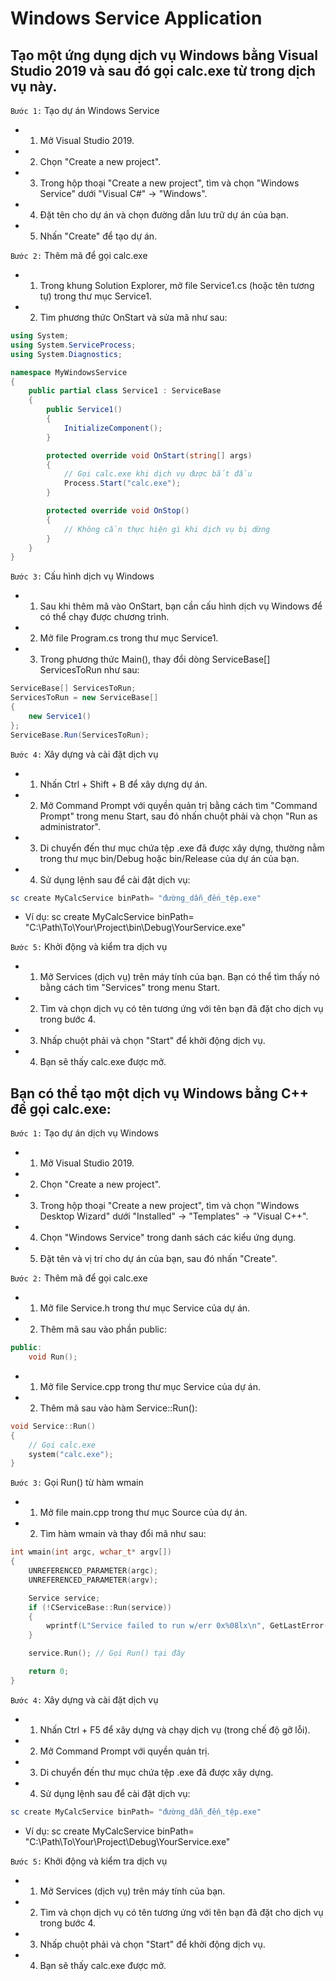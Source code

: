 # Windows Service Application
## Tạo một ứng dụng dịch vụ Windows bằng Visual Studio 2019 và sau đó gọi calc.exe từ trong dịch vụ này.


`Bước 1:` Tạo dự án Windows Service

- 1. Mở Visual Studio 2019.
- 2. Chọn "Create a new project".
- 3. Trong hộp thoại "Create a new project", tìm và chọn "Windows Service" dưới "Visual C#" -> "Windows".
- 4. Đặt tên cho dự án và chọn đường dẫn lưu trữ dự án của bạn.
- 5. Nhấn "Create" để tạo dự án.

`Bước 2:` Thêm mã để gọi calc.exe

- 1. Trong khung Solution Explorer, mở file Service1.cs (hoặc tên tương tự) trong thư mục Service1.
- 2. Tìm phương thức OnStart và sửa mã như sau:

```csharp
using System;
using System.ServiceProcess;
using System.Diagnostics;

namespace MyWindowsService
{
    public partial class Service1 : ServiceBase
    {
        public Service1()
        {
            InitializeComponent();
        }

        protected override void OnStart(string[] args)
        {
            // Gọi calc.exe khi dịch vụ được bắt đầu
            Process.Start("calc.exe");
        }

        protected override void OnStop()
        {
            // Không cần thực hiện gì khi dịch vụ bị dừng
        }
    }
}
```

`Bước 3:` Cấu hình dịch vụ Windows

- 1. Sau khi thêm mã vào OnStart, bạn cần cấu hình dịch vụ Windows để có thể chạy được chương trình.
- 2. Mở file Program.cs trong thư mục Service1.
- 3. Trong phương thức Main(), thay đổi dòng ServiceBase[] ServicesToRun như sau:
```csharp
ServiceBase[] ServicesToRun;
ServicesToRun = new ServiceBase[]
{
    new Service1()
};
ServiceBase.Run(ServicesToRun);
```
`Bước 4:` Xây dựng và cài đặt dịch vụ

- 1. Nhấn Ctrl + Shift + B để xây dựng dự án.
- 2. Mở Command Prompt với quyền quản trị bằng cách tìm "Command Prompt" trong menu Start, sau đó nhấn chuột phải và chọn "Run as administrator".
- 3. Di chuyển đến thư mục chứa tệp .exe đã được xây dựng, thường nằm trong thư mục bin/Debug hoặc bin/Release của dự án của bạn.
- 4. Sử dụng lệnh sau để cài đặt dịch vụ:

```powershell 
sc create MyCalcService binPath= "đường_dẫn_đến_tệp.exe"
```

- Ví dụ: sc create MyCalcService binPath= "C:\Path\To\Your\Project\bin\Debug\YourService.exe"

`Bước 5:` Khởi động và kiểm tra dịch vụ

- 1. Mở Services (dịch vụ) trên máy tính của bạn. Bạn có thể tìm thấy nó bằng cách tìm "Services" trong menu Start.
- 2. Tìm và chọn dịch vụ có tên tương ứng với tên bạn đã đặt cho dịch vụ trong bước 4.
- 3. Nhấp chuột phải và chọn "Start" để khởi động dịch vụ.
- 4. Bạn sẽ thấy calc.exe được mở.


## Bạn có thể tạo một dịch vụ Windows bằng C++ để gọi calc.exe:

`Bước 1:` Tạo dự án dịch vụ Windows

- 1. Mở Visual Studio 2019.
- 2. Chọn "Create a new project".
- 3. Trong hộp thoại "Create a new project", tìm và chọn "Windows Desktop Wizard" dưới "Installed" -> "Templates" -> "Visual C++".
- 4. Chọn "Windows Service" trong danh sách các kiểu ứng dụng.
- 5. Đặt tên và vị trí cho dự án của bạn, sau đó nhấn "Create".

`Bước 2:` Thêm mã để gọi calc.exe
- 1. Mở file Service.h trong thư mục Service của dự án.
- 2. Thêm mã sau vào phần public:

```cpp
public:
    void Run();
```

- 1. Mở file Service.cpp trong thư mục Service của dự án.
- 2. Thêm mã sau vào hàm Service::Run():
```cpp
void Service::Run()
{
    // Gọi calc.exe
    system("calc.exe");
}
```
`Bước 3:` Gọi Run() từ hàm wmain

- 1. Mở file main.cpp trong thư mục Source của dự án.
- 2. Tìm hàm wmain và thay đổi mã như sau:
```cpp
int wmain(int argc, wchar_t* argv[])
{
    UNREFERENCED_PARAMETER(argc);
    UNREFERENCED_PARAMETER(argv);

    Service service;
    if (!CServiceBase::Run(service))
    {
        wprintf(L"Service failed to run w/err 0x%08lx\n", GetLastError());
    }

    service.Run(); // Gọi Run() tại đây

    return 0;
}
```

`Bước 4:` Xây dựng và cài đặt dịch vụ

- 1. Nhấn Ctrl + F5 để xây dựng và chạy dịch vụ (trong chế độ gỡ lỗi).
- 2. Mở Command Prompt với quyền quản trị.
- 3. Di chuyển đến thư mục chứa tệp .exe đã được xây dựng.
- 4. Sử dụng lệnh sau để cài đặt dịch vụ:

```powershell
sc create MyCalcService binPath= "đường_dẫn_đến_tệp.exe"
```

- Ví dụ: sc create MyCalcService binPath= "C:\Path\To\Your\Project\Debug\YourService.exe"

`Bước 5:` Khởi động và kiểm tra dịch vụ

- 1. Mở Services (dịch vụ) trên máy tính của bạn.
- 2. Tìm và chọn dịch vụ có tên tương ứng với tên bạn đã đặt cho dịch vụ trong bước 4.
- 3. Nhấp chuột phải và chọn "Start" để khởi động dịch vụ.
- 4. Bạn sẽ thấy calc.exe được mở.
